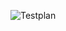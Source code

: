 ![Testplan](https://user-images.githubusercontent.com/62548974/142808064-f08cb250-8229-40ba-aabf-9cd3d34e60bc.PNG)

